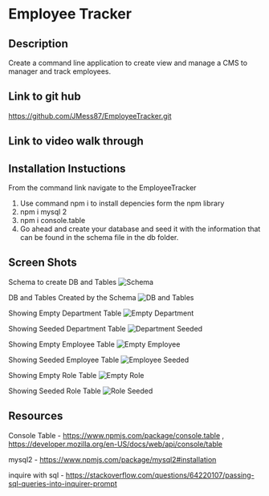 # Employee Tracker

## Description
Create a command line application to create view and manage a CMS to manager and track employees.

## Link to git hub

https://github.com/JMess87/EmployeeTracker.git

## Link to video walk through




## Installation Instuctions
From the command link navigate to the EmployeeTracker

1. Use command npm i to install depencies form the npm library
2. npm i mysql 2
3. npm i console.table
4. Go ahead and create your database and seed it with the information that can be found in the schema file in the db folder.

## Screen Shots

Schema to create DB and Tables
![Schema](https://user-images.githubusercontent.com/116509586/230740386-daf092b4-e837-4b08-b345-0f820616b6ad.jpg)

DB and Tables Created by the Schema
![DB and Tables](https://user-images.githubusercontent.com/116509586/230740413-d41ed302-35db-408a-acba-c222531f50bd.jpg)

Showing Empty Department Table
![Empty Department](https://user-images.githubusercontent.com/116509586/230740432-0ce127f4-05ea-486b-9add-bb6a21b42680.jpg)

Showing Seeded Department Table
![Department Seeded](https://user-images.githubusercontent.com/116509586/230740451-d3267a88-ffb6-454b-8a2d-32867c62cd6c.jpg)

Showing Empty Employee Table
![Empty Employee](https://user-images.githubusercontent.com/116509586/230740436-585fba2b-e0fb-4f50-9802-f269cc2d8d2f.jpg)

Showing Seeded Employee Table
![Employee Seeded](https://user-images.githubusercontent.com/116509586/230740458-e898cbee-9ccf-40d9-b9fd-b4bacbcfdc6a.jpg)

Showing Empty Role Table
![Empty Role](https://user-images.githubusercontent.com/116509586/230740445-a7128454-c560-45fe-bea7-9180b97296c9.jpg)

Showing Seeded Role Table
![Role Seeded](https://user-images.githubusercontent.com/116509586/230740463-ef74707e-c12f-41a7-8d13-61821a44e74b.jpg)


## Resources

Console Table - https://www.npmjs.com/package/console.table , https://developer.mozilla.org/en-US/docs/web/api/console/table

mysql2 - https://www.npmjs.com/package/mysql2#installation

inquire with sql - https://stackoverflow.com/questions/64220107/passing-sql-queries-into-inquirer-prompt
